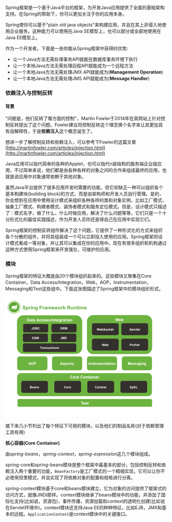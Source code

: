 Spring框架是一个基于Java平台的框架，为开发Java应用提供了全面的基础架构支持。在Spring的帮助下，你可以更加关注于你的应用本身。

Spring使你可以基于"plain old java objects"来构建应用，并且在其上非侵入地使用企业服务。这种能力可以使用在Java SE模型上，也可以部分或全部地使用在Java EE模型上。

作为一个开发者，下面是一些你能从Spring框架中获得的优势:

*   让一个Java方法无需处理事务API就能在数据库事务环境下执行
*   让一个本地Java方法无需处理远程API就能成为一个远程方法
*   让一个本地Java方法无需处理JMX API就能成为(**Management Operation**)
*   让一个本地Java方法无需处理JMS API就能成为(**Message Handler**)

### 依赖注入与控制反转

#### 背景

"问题是，他们反转了哪方面的控制"，Martin Fowler于2014年在其网站上针对控制反转提出了这个问题。Fowler建议将控制反转这个理念换个名字来让其更加具有自解释性，于是**依赖注入**这个概念诞生了。

想进一步了解控制反转和依赖注入，可以参考下Fowler的这篇文章[http://martinfowler.com/articles/injection.html](http://martinfowler.com/articles/injection.html)

Java应用可以指代简单的各种的Applet，也可以指代n层结构的服务端企业级应用，不过简单来说，他们都是由各种各样的对象之间的合作来组成最终的应用，也就是说应用中对象通常依赖于其他对象。

虽然Java平台提供了很多应用开发时需要的功能，但它却缺乏一种可以组织各个基本构建块(building block)的方式，而是由架构师和开发人员自行管理。是的，你会想到在应用中使用设计模式来组织各种各样的类和对象实例，比如工厂模式、抽象工厂模式、构建者模式、装饰者模式和服务定位模式。但是，设计模式只描述了：模式名字，做了什么，什么时候应用，解决了什么问题等等，它们只是一个十分形式化的最佳实践描述，作为开发人员你还是得自己在应用中实现它们。

Spring框架的控制反转组件解决了这个问题，它提供了一种形式化的方式来组织各个分散的组件，并将其组装成一个可以立即投入使用的应用。Spring框架将设计模式看成一等对象，并让其可以集成在你的应用中。现在有很多组织和机构通过这种方式使用Spring框架来开发强壮，可维护的应用。

### 模块

Spring框架的特征大概是由20个模块组织起来的。这些模块又聚集在Core Container，Data Access/Integration，Web，AOP，Instrumentation，Messaging和Test这些组中。下面这张图描述了Spring框架中的模块组织形式。

![Module Structure](https://raw.githubusercontent.com/zhouhaibing089/translation/master/Spring/Part1%20-%20Overview/module-structure.png)

接下来几小节列出了每个特征下可用的模块，以及他们的制品名称(对于依赖管理工具有用)

**核心容器(Core Container)**

由*spring-beans*，*spring-context*，*spring-expression*这几个模块组成。

spring-core和spring-beans模块是整个框架中最基本的部分，包括控制反转和依赖注入两个重要的功能，`BeanFactory`是工厂模式的一个精细实现，它可以让你不必使用但里模式，并且实现了将依赖对象的配置和规格进行分离。

spring-context模块基于core和beans模块建立，它为对象的访问提供了框架式的访问方式，就像JNDI那样。context模块继承了beans模块中的功能，并添加了国际化支持(比如说，资源包)，事件传播，资源加载和context的透明化创建(比如说在Servlet环境中)。context模块还支持Java EE的种种特征，比如EJB，JMX和基本的远程。`ApplicationContext`是context模块中的关键接口。
